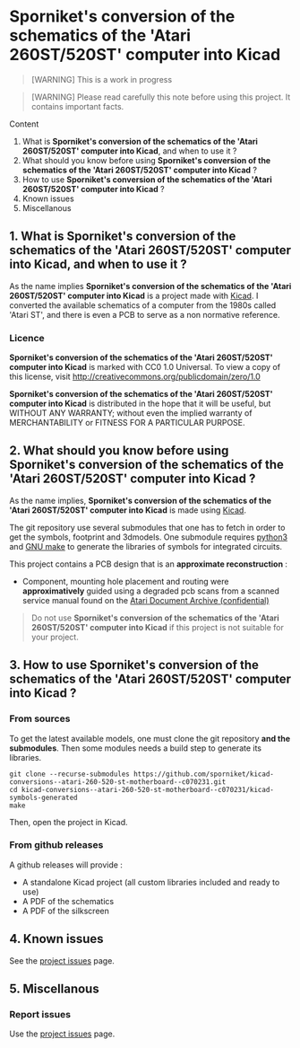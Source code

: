 # Sporniket's conversion of the schematics of the 'Atari 260ST/520ST' computer into Kicad

> [WARNING] This is a work in progress

> [WARNING] Please read carefully this note before using this project. It contains important facts.

Content

1. What is **Sporniket's conversion of the schematics of the 'Atari 260ST/520ST' computer into Kicad**, and when to use it ?
2. What should you know before using **Sporniket's conversion of the schematics of the 'Atari 260ST/520ST' computer into Kicad** ?
3. How to use **Sporniket's conversion of the schematics of the 'Atari 260ST/520ST' computer into Kicad** ?
4. Known issues
5. Miscellanous

## 1. What is **Sporniket's conversion of the schematics of the 'Atari 260ST/520ST' computer into Kicad**, and when to use it ?

As the name implies **Sporniket's conversion of the schematics of the 'Atari 260ST/520ST' computer into Kicad** is a project made with [Kicad](https://www.kicad.org/). I converted the available schematics of a computer from the 1980s called 'Atari ST', and there is even a PCB to serve as a non normative reference.


### Licence

**Sporniket's conversion of the schematics of the 'Atari 260ST/520ST' computer into Kicad** is marked with CC0 1.0 Universal. To view a copy of this license, visit http://creativecommons.org/publicdomain/zero/1.0

**Sporniket's conversion of the schematics of the 'Atari 260ST/520ST' computer into Kicad** is distributed in the hope that it will be useful, but WITHOUT ANY WARRANTY; without even the implied warranty of MERCHANTABILITY or FITNESS FOR A PARTICULAR PURPOSE.

## 2. What should you know before using **Sporniket's conversion of the schematics of the 'Atari 260ST/520ST' computer into Kicad** ?

As the name implies, **Sporniket's conversion of the schematics of the 'Atari 260ST/520ST' computer into Kicad** is made using [Kicad](https://www.kicad.org/).

The git repository use several submodules that one has to fetch in order to get the symbols, footprint and 3dmodels. One submodule requires [python3](https://www.python.org) and [GNU make](https://www.gnu.org/software/make/) to generate the libraries of symbols for integrated circuits.

This project contains a PCB design that is an **approximate reconstruction** :

* Component, mounting hole placement and routing were **approximatively** guided using a degraded pcb scans from a scanned service manual found on the [Atari Document Archive (confidential)](https://docs.dev-docs.org/)

> Do not use **Sporniket's conversion of the schematics of the 'Atari 260ST/520ST' computer into Kicad** if this project is not suitable for your project.

## 3. How to use **Sporniket's conversion of the schematics of the 'Atari 260ST/520ST' computer into Kicad** ?

### From sources

To get the latest available models, one must clone the git repository **and the submodules**. Then some modules needs a build step to generate its libraries.

	git clone --recurse-submodules https://github.com/sporniket/kicad-conversions--atari-260-520-st-motherboard--c070231.git
	cd kicad-conversions--atari-260-520-st-motherboard--c070231/kicad-symbols-generated
	make

Then, open the project in Kicad.

### From github releases

A github releases will provide :

* A standalone Kicad project (all custom libraries included and ready to use)
* A PDF of the schematics
* A PDF of the silkscreen

## 4. Known issues
See the [project issues](https://github.com/sporniket/kicad-conversions--atari-260-520-st-motherboard--c070231/issues) page.

## 5. Miscellanous

### Report issues
Use the [project issues](https://github.com/sporniket/kicad-conversions--atari-260-520-st-motherboard--c070231/issues) page.

